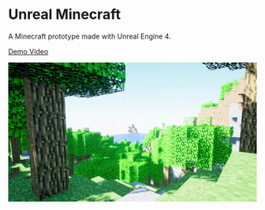 # Unreal Minecraft

A Minecraft prototype made with Unreal Engine 4.

[Demo Video](https://youtu.be/xTn18A90Fc4)

![Ingame](readmeMedia/UnrealMC_looping.gif)
